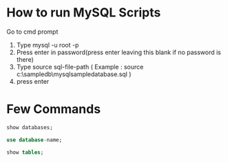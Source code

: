 # How to run MySQL Scripts
Go to cmd prompt
1. Type mysql -u root -p <br>
2. Press enter in password(press enter leaving this blank if no password is there) <br>
3. Type source sql-file-path ( Example : source c:\sampledb\mysqlsampledatabase.sql )<br>
4. press enter

# Few Commands

```SQL
show databases;
```

```SQL
use database-name;
```

```SQL
show tables;
```
